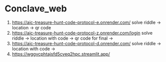 # Conclave_web

1. https://aic-treasure-hunt-code-protocol-e.onrender.com/
   solve riddle -> location -> qr code
2. https://aic-treasure-hunt-code-protocol-z.onrender.com/login
   solve riddle -> location with code -> qr code for final ->
3. https://aic-treasure-hunt-code-protocol-d.onrender.com/
   solve riddle -> location with code ->
4. https://wggvcphtajsfd5cveq2hpc.streamlit.app/